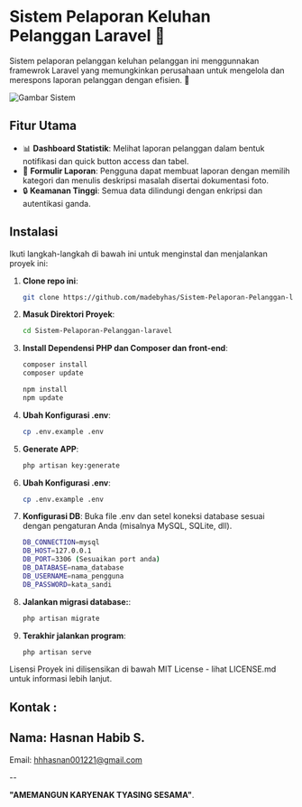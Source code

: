 # Sistem Pelaporan Keluhan Pelanggan Laravel 🚀

Sistem pelaporan pelanggan keluhan pelanggan ini menggunnakan framewrok Laravel yang memungkinkan perusahaan untuk mengelola dan merespons laporan pelanggan dengan efisien. 🎯

![Gambar Sistem](https://path-to-image/screenshot.png)

## Fitur Utama

- 📊 **Dashboard Statistik**: Melihat laporan pelanggan dalam bentuk notifikasi dan quick button access dan tabel.
- 📝 **Formulir Laporan**: Pengguna dapat membuat laporan dengan memilih kategori dan menulis deskripsi masalah disertai dokumentasi foto.
- 🔒 **Keamanan Tinggi**: Semua data dilindungi dengan enkripsi dan autentikasi ganda.

## Instalasi

Ikuti langkah-langkah di bawah ini untuk menginstal dan menjalankan proyek ini:

1. **Clone repo ini**:
   ```bash
   git clone https://github.com/madebyhas/Sistem-Pelaporan-Pelanggan-laravel.git

2. **Masuk Direktori Proyek**:
   ```bash
   cd Sistem-Pelaporan-Pelanggan-laravel

3. **Install Dependensi PHP dan Composer dan front-end**:
   ```bash
   composer install
   composer update
   
   npm install
   npm update

4. **Ubah Konfigurasi .env**:
   ```bash
   cp .env.example .env

5. **Generate APP**:
   ```bash
   php artisan key:generate
   
6. **Ubah Konfigurasi .env**:
   ```bash
   cp .env.example .env

7. **Konfigurasi DB**: Buka file .env dan setel koneksi database sesuai dengan pengaturan Anda (misalnya MySQL, SQLite, dll).
   ```bash
   DB_CONNECTION=mysql
   DB_HOST=127.0.0.1
   DB_PORT=3306 (Sesuaikan port anda)
   DB_DATABASE=nama_database
   DB_USERNAME=nama_pengguna
   DB_PASSWORD=kata_sandi

   
8. **Jalankan migrasi database:**:
   ```bash
   php artisan migrate

9. **Terakhir jalankan program**:
   ```bash
   php artisan serve

Lisensi
Proyek ini dilisensikan di bawah MIT License - lihat LICENSE.md untuk informasi lebih lanjut.

Kontak :
--
Nama: Hasnan Habib S.
--
Email: hhhasnan001221@gmail.com

--

**"AMEMANGUN KARYENAK TYASING SESAMA"**.
